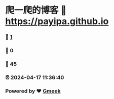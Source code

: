 # 爬一爬的博客 :link: https://payipa.github.io 
### :page_facing_up: [1](https://payipa.github.io/tag.html) 
### :speech_balloon: 0 
### :hibiscus: 45 
### :alarm_clock: 2024-04-17 11:36:40 
### Powered by :heart: [Gmeek](https://github.com/Meekdai/Gmeek)
